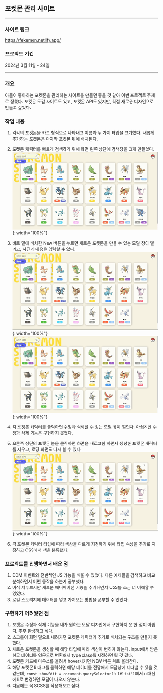 ## 포켓몬 관리 사이트
<hr />



### 사이트 링크
https://fekemon.netlify.app/

### 프로젝트 기간 
2024년 3월 11일 - 24일
<hr />

### 개요

아들이 좋아하는 포켓몬을 관리하는 사이트를 만들면 좋을 것 같아 이번 프로젝트 주제로 정했다. 포켓몬 도감 사이트도 있고, 포켓몬 API도 있지만, 직접 새로운 디자인으로 만들고 싶었다.

### 작업 내용
1. 각각의 포켓몬을 카드 형식으로 나타내고 이름과 두 가지 타입을 표기했다. 새롭게 추가하는 포켓몬은 마지막 포켓몬 뒤에 배치된다.

2. 포켓몬 캐릭터를 빠르게 검색하기 위해 화면 왼쪽 상단에 검색창을 크게 만들었다. 
![포켓몬추가](./img/패캐몬화면2_1.gif){: width="100%"}

3. 바로 밑에 배치한 New 버튼을 누르면 새로운 포켓몬을 만들 수 있는 모달 창이 열리고, 사진과 내용을 입력할 수 있다.
![포켓몬추가](./img/패캐몬화면1_1.gif){: width="100%"}
![포켓몬추가](./img/패캐몬화면1_3.gif){: width="100%"}

4. 각 포켓몬 캐릭터를 클릭하면 수정과 삭제할 수 있는 모달 창이 열린다. 아쉽지만 수정과 삭제 기능은 구현하지 못했다.

5. 오른쪽 상단의 포켓몬 볼을 클릭하면 화면을 새로고침 하면서 생성한 포켓몬 캐릭터를 지우고, 로딩 화면도 다시 볼 수 있다.
![새로고침](./img/패캐몬화면1_2.gif){: width="100%"}

6. 각 포켓몬 캐릭터 타입에 따라 색상을 다르게 지정하기 위해 타입 속성을 추가로 지정하고 CSS에서 색을 분류했다.


### 프로젝트를 진행하면서 배운 점

1. DOM 이벤트와 전반적인 JS 기능을 배울 수 있었다. 다른 예제들을 검색하고 비교 분석하면서 어떤 동작을 하는지 공부했다.
2. 아직 서투르지만 새로운 애니메이션 기능을 추가하면서 CSS를 조금 더 이해할 수 있었다.
3. 로컬 스토리지에 데이터를 넣고 가져오는 방법을 공부할 수 있었다.

### 구현하기 어려웠던 점

1. 포켓몬 수정과 삭제 기능을 내가 원하는 모달 디자인에서 구현하지 못 한 점이 아쉽다. 추후 완성하고 싶다. 
2. 스크롤이 화면 밑으로 내려가면 포켓몬 케릭터가 추가로 배치되는 구조를 만들지 못했다. 
3. 새로운 포켓몬을 생성할 때 해당 타입에 따라 색상이 변하지 않는다. input에서 받은 한글 데이터를 영문으로 변환해서 
type class를 지정하면 될 것 같다. 
4. 포켓몬 카드에 마우스를 올려서 hover시키면 NEW 버튼 위로 올라간다. 
5. 해당 포켓몬 li 태그를 클릭하면 해당 데이터를 전달해서 모달창에 나타낼 수 있을 것 같은데, 
`const showEdit = document.querySelector('ul#list')`에서 ul대신에 li로 변경하면 모달이 나오지 않는다. 
6. 다음에는 꼭 SCSS를 적용해보고 싶다. 

